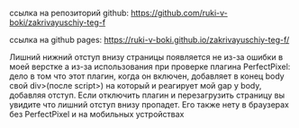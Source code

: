 ссылка на репозиторий github: https://github.com/ruki-v-boki/zakrivayuschiy-teg-f

ссылка на github pages: https://ruki-v-boki.github.io/zakrivayuschiy-teg-f/

Лишний нижний отступ внизу страницы появляется не из-за ошибки в моей верстке а из-за использования при проверке плагина PerfectPixel: дело в том что этот плагин, когда он включен, добавляет в конец body свой div>(после script>) на который и реагирует мой gap у body, добавляя отступ. Если отключить плагин и перезагрузить страницу вы увидите что лишний отступ внизу пропадет. Его также нету в браузерах без PerfectPixel и на мобильных устройствах
